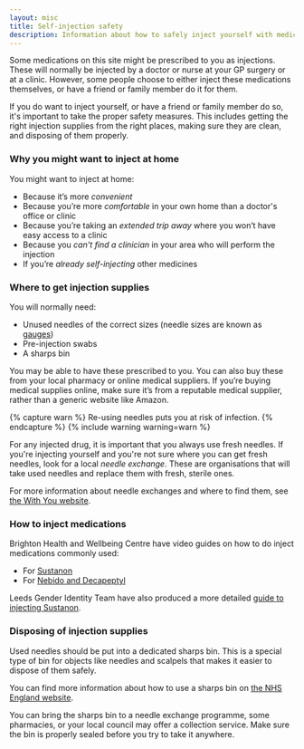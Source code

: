 ```yaml
---
layout: misc
title: Self-injection safety
description: Information about how to safely inject yourself with medications such as testosterone or GnRH agonists.
---
```


Some medications on this site might be prescribed to you as injections. These will normally be injected by a doctor or nurse at your GP surgery or at a clinic. However, some people choose to either inject these medications themselves, or have a friend or family member do it for them.

If you do want to inject yourself, or have a friend or family member do so, it's important to take the proper safety measures. This includes getting the right injection supplies from the right places, making sure they are clean, and disposing of them properly.

### Why you might want to inject at home

You might want to inject at home:
* Because it’s more *convenient*
* Because you’re more *comfortable* in your own home than a doctor's office or clinic
* Because you’re taking an *extended trip away* where you won’t have easy access to a clinic
* Because you *can’t find a clinician* in your area who will perform the injection
* If you’re *already self-injecting* other medicines

### Where to get injection supplies

You will normally need:

* Unused needles of the correct sizes (needle sizes are known as [gauges](https://en.wikipedia.org/wiki/Birmingham_gauge))
* Pre-injection swabs
* A sharps bin

You may be able to have these prescribed to you. You can also buy these from your local pharmacy or online medical suppliers. If you’re buying medical supplies online, make sure it’s from a reputable medical supplier, rather than a generic website like Amazon.

{% capture warn %}
Re-using needles puts you at risk of infection.
{% endcapture %}
{% include warning warning=warn %}

For any injected drug, it is important that you always use fresh needles. If you're injecting yourself and you're not sure where you can get fresh needles, look for a local *needle exchange*. These are organisations that will take used needles and replace them with fresh, sterile ones.

For more information about needle exchanges and where to find them, see [the With You website](https://www.wearewithyou.org.uk/what-we-do/visiting-needle-exchange/).

### How to inject medications

Brighton Health and Wellbeing Centre have video guides on how to do inject medications commonly used:

* For [Sustanon](https://www.brightonhealthandwellbeingcentre.co.uk/selfcare/b12-sustanon-injections)
* For [Nebido and Decapeptyl](https://www.brightonhealthandwellbeingcentre.co.uk/selfcare/nebido-decapeptyl-injections)

Leeds Gender Identity Team have also produced a more detailed [guide to injecting Sustanon](https://view.officeapps.live.com/op/view.aspx?src=https%3A%2F%2Fwww.leedsandyorkpft.nhs.uk%2Four-services%2Fwp-content%2Fuploads%2Fsites%2F2%2F2021%2F05%2FHow-to-give-a-Testosterone-Intramuscular-IM-Injection.docx&wdOrigin=BROWSELINK).

### Disposing of injection supplies

Used needles should be put into a dedicated sharps bin. This is a special type of bin for objects like needles and scalpels that makes it easier to dispose of them safely. 

You can find more information about how to use a sharps bin on [the NHS England website](https://www.nhs.uk/common-health-questions/accidents-first-aid-and-treatments/how-should-i-dispose-of-used-needles-or-sharps/).

You can bring the sharps bin to a needle exchange programme, some pharmacies, or your local council may offer a collection service. Make sure the bin is properly sealed before you try to take it anywhere.

